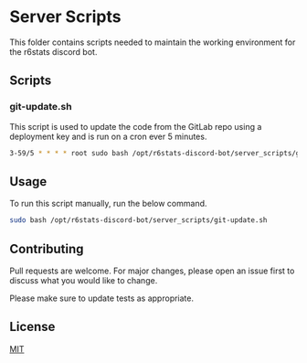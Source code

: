 # Server Scripts
This folder contains scripts needed to maintain the working environment for the r6stats discord bot.

## Scripts

### git-update.sh
This script is used to update the code from the GitLab repo using a deployment key and is run on a cron ever 5 minutes.
```bash
3-59/5 * * * * root sudo bash /opt/r6stats-discord-bot/server_scripts/git-update.sh
```
## Usage
To run this script manually, run the below command.
```bash
sudo bash /opt/r6stats-discord-bot/server_scripts/git-update.sh
```
## Contributing
Pull requests are welcome. For major changes, please open an issue first to discuss what you would like to change.

Please make sure to update tests as appropriate.

## License
[MIT](https://choosealicense.com/licenses/mit/)
